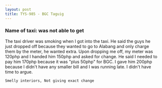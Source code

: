 ```yaml
---
layout: post
title: TYS-985 - BGC Taguig
---
```


### Name of taxi: was not able to get

The taxi driver was smoking when I got into the taxi. He said the guys he just dropped off because they wanted to go to Alabang and only charge them by the meter, he wanted extra. Upon dropping me off, my meter was 120php and I handed him 150php and asked for change. He said I needed to pay him 170php because it was "plus 50php" for BGC. I gave him 200php because I didn't have any smaller bill and I was running late. I didn't have time to argue.

```Smelly interiors, Not giving exact change```
